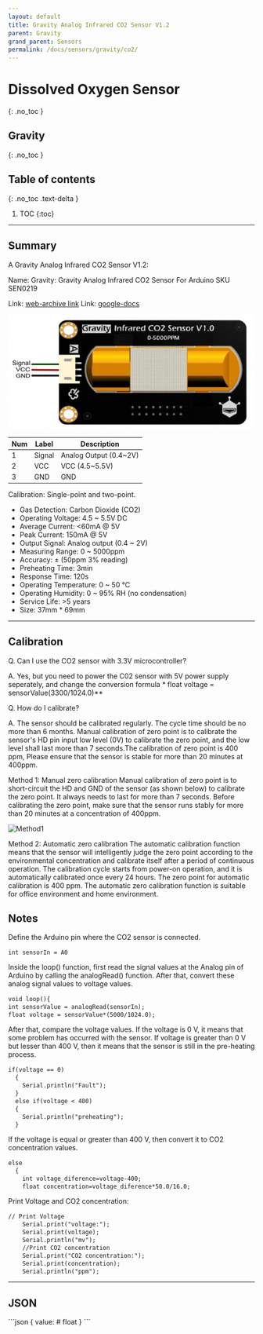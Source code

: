 ```yaml
---
layout: default
title: Gravity Analog Infrared CO2 Sensor V1.2  
parent: Gravity
grand_parent: Sensors
permalink: /docs/sensors/gravity/co2/
---
```


# Dissolved Oxygen Sensor
{: .no_toc }
## Gravity
{: .no_toc }

## Table of contents
{: .no_toc .text-delta }

1. TOC
{:toc}

---

## Summary

A Gravity Analog Infrared CO2 Sensor V1.2: 


Name: Gravity: Gravity Analog Infrared CO2 Sensor For Arduino SKU SEN0219

Link: [web-archive link](https://web.archive.org/web/20220130200826/https://wiki.dfrobot.com/Gravity__Analog_Infrared_CO2_Sensor_For_Arduino_SKU__SEN0219)
Link: [google-docs](https://docs.google.com/document/d/1C9eDuQhJmmj8J4Q0ALxR8ywix4w81ExK/edit)


![Diagram](/sensors/assests/co2_diagram.jpeg)

| Num | Label  | Description            |
|-----|--------|------------------------|
| 1   | Signal | Analog Output (0.4~2V) |
| 2   | VCC    | VCC (4.5~5.5V)         |
| 3   | GND    | GND                    |


Calibration: Single-point and two-point. 

* Gas Detection: Carbon Dioxide (CO2)
* Operating Voltage: 4.5 ~ 5.5V DC
* Average Current: <60mA @ 5V
* Peak Current: 150mA @ 5V
* Output Signal: Analog output (0.4 ~ 2V)
* Measuring Range: 0 ~ 5000ppm
* Accuracy: ± (50ppm 3% reading)
* Preheating Time: 3min
* Response Time: 120s
* Operating Temperature: 0 ~ 50 ℃
* Operating Humidity: 0 ~ 95% RH (no condensation)
* Service Life: >5 years
* Size: 37mm * 69mm

---
## Calibration
Q. Can I use the CO2 sensor with 3.3V microcontroller?

A. Yes, but you need to power the C02 sensor with 5V power supply seperately, and change the conversion formula * float voltage = sensorValue\(3300/1024.0)**

Q. How do I calibrate?

A. The sensor should be calibrated regularly. The cycle time should be no more than 6 months. Manual calibration of zero point is to calibrate the sensor's HD pin input low level (0V) to calibrate the zero point, and the low level shall last more than 7 seconds.The calibration of zero point is 400 ppm, Please ensure that the sensor is stable for more than 20 minutes at 400ppm.

Method 1: Manual zero calibration Manual calibration of zero point is to short-circuit the HD and GND of the sensor (as shown below) to calibrate the zero point. It always needs to last for more than 7 seconds. Before calibrating the zero point, make sure that the sensor runs stably for more than 20 minutes at a concentration of 400ppm.

![Method1](https://web.archive.org/web/20220130200826im_/https://dfimg.dfrobot.com/nobody/wiki/8fa5d642448de6b4bb9eb603d40e9b8d.jpg)

Method 2: Automatic zero calibration The automatic calibration function means that the sensor will intelligently judge the zero point according to the environmental concentration and calibrate itself after a period of continuous operation. The calibration cycle starts from power-on operation, and it is automatically calibrated once every 24 hours. The zero point for automatic calibration is 400 ppm. The automatic zero calibration function is suitable for office environment and home environment.


## Notes
Define the Arduino pin where the CO2 sensor is connected.

```
int sensorIn = A0
```

Inside the loop() function, first read the signal values at the Analog pin of Arduino by calling the analogRead() function. After that, convert these analog signal values to voltage values.

```
void loop(){
int sensorValue = analogRead(sensorIn);
float voltage = sensorValue*(5000/1024.0);
```

After that, compare the voltage values. If the voltage is 0 V, it means that some problem has occurred with the sensor. If voltage is greater than 0 V but lesser than 400 V, then it means that the sensor is still in the pre-heating process.
```
if(voltage == 0)
  {
    Serial.println("Fault");
  }
  else if(voltage < 400)
  {
    Serial.println("preheating");
  }
```
If the voltage is equal or greater than 400 V, then convert it to CO2 concentration values. 
```
else
  {
    int voltage_diference=voltage-400;
    float concentration=voltage_diference*50.0/16.0;
```
Print Voltage and CO2 concentration: 
```
// Print Voltage
    Serial.print("voltage:");
    Serial.print(voltage);
    Serial.println("mv");
    //Print CO2 concentration
    Serial.print("CO2 concentration:");
    Serial.print(concentration);
    Serial.println("ppm");
```
---

## JSON 

<div class="code-example" markdown="1">
```json
{
  value:        # float
}
```
</div>
